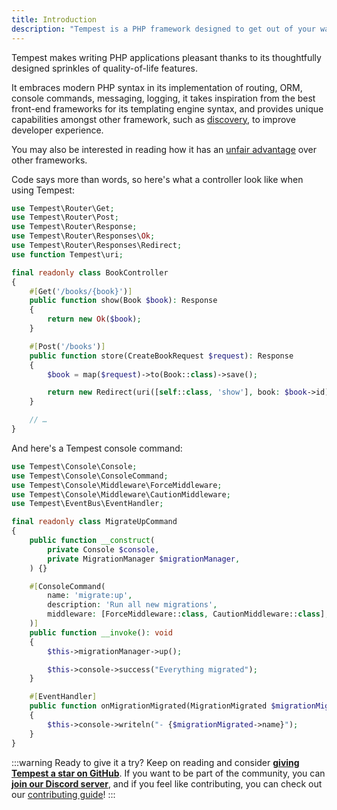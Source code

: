 ```yaml
---
title: Introduction
description: "Tempest is a PHP framework designed to get out of your way. Its core philosophy is to enable developers to write as little framework-specific code as possible, so that they can focus on application code instead."
---
```


Tempest makes writing PHP applications pleasant thanks to its thoughtfully designed sprinkles of quality-of-life features.

It embraces modern PHP syntax in its implementation of routing, ORM, console commands, messaging, logging, it takes inspiration from the best front-end frameworks for its templating engine syntax, and provides unique capabilities amongst other framework, such as [discovery](../3-internals/02-discovery), to improve developer experience.

You may also be interested in reading how it has an [unfair advantage](/blog/unfair-advantage) over other frameworks.

Code says more than words, so here's what a controller look like when using Tempest:

```php app/BookController.php
use Tempest\Router\Get;
use Tempest\Router\Post;
use Tempest\Router\Response;
use Tempest\Router\Responses\Ok;
use Tempest\Router\Responses\Redirect;
use function Tempest\uri;

final readonly class BookController
{
    #[Get('/books/{book}')]
    public function show(Book $book): Response
    {
        return new Ok($book);
    }

    #[Post('/books')]
    public function store(CreateBookRequest $request): Response
    {
        $book = map($request)->to(Book::class)->save();

        return new Redirect(uri([self::class, 'show'], book: $book->id));
    }

    // …
}
```

And here's a Tempest console command:

```php app/MigrateUpCommand.php
use Tempest\Console\Console;
use Tempest\Console\ConsoleCommand;
use Tempest\Console\Middleware\ForceMiddleware;
use Tempest\Console\Middleware\CautionMiddleware;
use Tempest\EventBus\EventHandler;

final readonly class MigrateUpCommand
{
    public function __construct(
        private Console $console,
        private MigrationManager $migrationManager,
    ) {}

    #[ConsoleCommand(
        name: 'migrate:up',
        description: 'Run all new migrations',
        middleware: [ForceMiddleware::class, CautionMiddleware::class],
    )]
    public function __invoke(): void
    {
        $this->migrationManager->up();

        $this->console->success("Everything migrated");
    }

    #[EventHandler]
    public function onMigrationMigrated(MigrationMigrated $migrationMigrated): void
    {
        $this->console->writeln("- {$migrationMigrated->name}");
    }
}
```

:::warning Ready to give it a try?
Keep on reading and consider [**giving Tempest a star️ on GitHub**](https://github.com/tempestphp/tempest-framework). If you want to be part of the community, you can [**join our Discord server**](https://discord.gg/pPhpTGUMPQ), and if you feel like contributing, you can check out our [contributing guide](/docs/internals/contributing)!
:::
